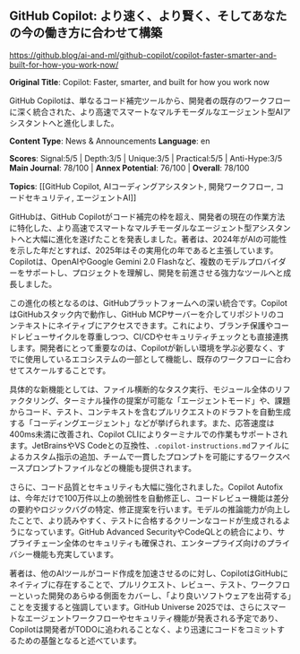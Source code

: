 ## GitHub Copilot: より速く、より賢く、そしてあなたの今の働き方に合わせて構築

https://github.blog/ai-and-ml/github-copilot/copilot-faster-smarter-and-built-for-how-you-work-now/

**Original Title**: Copilot: Faster, smarter, and built for how you work now

GitHub Copilotは、単なるコード補完ツールから、開発者の既存のワークフローに深く統合された、より高速でスマートなマルチモーダルなエージェント型AIアシスタントへと進化しました。

**Content Type**: News & Announcements
**Language**: en

**Scores**: Signal:5/5 | Depth:3/5 | Unique:3/5 | Practical:5/5 | Anti-Hype:3/5
**Main Journal**: 78/100 | **Annex Potential**: 76/100 | **Overall**: 78/100

**Topics**: [[GitHub Copilot, AIコーディングアシスタント, 開発ワークフロー, コードセキュリティ, エージェントAI]]

GitHubは、GitHub Copilotがコード補完の枠を超え、開発者の現在の作業方法に特化した、より高速でスマートなマルチモーダルなエージェント型アシスタントへと大幅に進化を遂げたことを発表しました。著者は、2024年がAIの可能性を示した年だとすれば、2025年はその実用化の年であると主張しています。Copilotは、OpenAIやGoogle Gemini 2.0 Flashなど、複数のモデルプロバイダーをサポートし、プロジェクトを理解し、開発を前進させる強力なツールへと成長しました。

この進化の核となるのは、GitHubプラットフォームへの深い統合です。CopilotはGitHubスタック内で動作し、GitHub MCPサーバーを介してリポジトリのコンテキストにネイティブにアクセスできます。これにより、ブランチ保護やコードレビューサイクルを尊重しつつ、CI/CDやセキュリティチェックとも直接連携します。開発者にとって重要なのは、Copilotが新しい環境を学ぶ必要なく、すでに使用しているエコシステムの一部として機能し、既存のワークフローに合わせてスケールすることです。

具体的な新機能としては、ファイル横断的なタスク実行、モジュール全体のリファクタリング、ターミナル操作の提案が可能な「エージェントモード」や、課題からコード、テスト、コンテキストを含むプルリクエストのドラフトを自動生成する「コーディングエージェント」などが挙げられます。また、応答速度は400ms未満に改善され、Copilot CLIによりターミナルでの作業もサポートされます。JetBrainsやVS Codeとの互換性、`.copilot-instructions.md`ファイルによるカスタム指示の追加、チームで一貫したプロンプトを可能にするワークスペースプロンプトファイルなどの機能も提供されます。

さらに、コード品質とセキュリティも大幅に強化されました。Copilot Autofixは、今年だけで100万件以上の脆弱性を自動修正し、コードレビュー機能は差分の要約やロジックバグの特定、修正提案を行います。モデルの推論能力が向上したことで、より読みやすく、テストに合格するクリーンなコードが生成されるようになっています。GitHub Advanced SecurityやCodeQLとの統合により、サプライチェーン全体のセキュリティも確保され、エンタープライズ向けのプライバシー機能も充実しています。

著者は、他のAIツールがコード作成を加速させるのに対し、CopilotはGitHubにネイティブに存在することで、プルリクエスト、レビュー、テスト、ワークフローといった開発のあらゆる側面をカバーし、「より良いソフトウェアを出荷する」ことを支援すると強調しています。GitHub Universe 2025では、さらにスマートなエージェントワークフローやセキュリティ機能が発表される予定であり、Copilotは開発者がTODOに追われることなく、より迅速にコードをコミットするための基盤となると述べています。